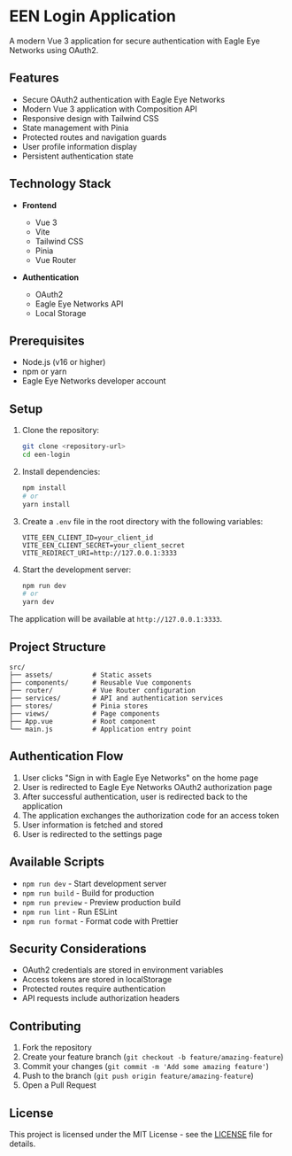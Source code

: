 # EEN Login Application

A modern Vue 3 application for secure authentication with Eagle Eye Networks using OAuth2.

## Features

- Secure OAuth2 authentication with Eagle Eye Networks
- Modern Vue 3 application with Composition API
- Responsive design with Tailwind CSS
- State management with Pinia
- Protected routes and navigation guards
- User profile information display
- Persistent authentication state

## Technology Stack

- **Frontend**
  - Vue 3
  - Vite
  - Tailwind CSS
  - Pinia
  - Vue Router

- **Authentication**
  - OAuth2
  - Eagle Eye Networks API
  - Local Storage

## Prerequisites

- Node.js (v16 or higher)
- npm or yarn
- Eagle Eye Networks developer account

## Setup

1. Clone the repository:
   ```bash
   git clone <repository-url>
   cd een-login
   ```

2. Install dependencies:
   ```bash
   npm install
   # or
   yarn install
   ```

3. Create a `.env` file in the root directory with the following variables:
   ```env
   VITE_EEN_CLIENT_ID=your_client_id
   VITE_EEN_CLIENT_SECRET=your_client_secret
   VITE_REDIRECT_URI=http://127.0.0.1:3333
   ```

4. Start the development server:
   ```bash
   npm run dev
   # or
   yarn dev
   ```

The application will be available at `http://127.0.0.1:3333`.

## Project Structure

```
src/
├── assets/          # Static assets
├── components/      # Reusable Vue components
├── router/          # Vue Router configuration
├── services/        # API and authentication services
├── stores/          # Pinia stores
├── views/           # Page components
├── App.vue          # Root component
└── main.js          # Application entry point
```

## Authentication Flow

1. User clicks "Sign in with Eagle Eye Networks" on the home page
2. User is redirected to Eagle Eye Networks OAuth2 authorization page
3. After successful authentication, user is redirected back to the application
4. The application exchanges the authorization code for an access token
5. User information is fetched and stored
6. User is redirected to the settings page

## Available Scripts

- `npm run dev` - Start development server
- `npm run build` - Build for production
- `npm run preview` - Preview production build
- `npm run lint` - Run ESLint
- `npm run format` - Format code with Prettier

## Security Considerations

- OAuth2 credentials are stored in environment variables
- Access tokens are stored in localStorage
- Protected routes require authentication
- API requests include authorization headers

## Contributing

1. Fork the repository
2. Create your feature branch (`git checkout -b feature/amazing-feature`)
3. Commit your changes (`git commit -m 'Add some amazing feature'`)
4. Push to the branch (`git push origin feature/amazing-feature`)
5. Open a Pull Request

## License

This project is licensed under the MIT License - see the [LICENSE](LICENSE) file for details. 
